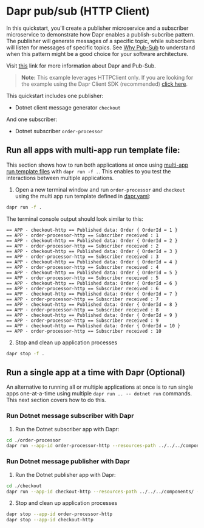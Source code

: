 # Dapr pub/sub (HTTP Client)

In this quickstart, you'll create a publisher microservice and a subscriber microservice to demonstrate how Dapr enables a publish-subcribe pattern. The publisher will generate messages of a specific topic, while subscribers will listen for messages of specific topics. See [Why Pub-Sub](#why-pub-sub) to understand when this pattern might be a good choice for your software architecture.

Visit [this](https://docs.dapr.io/developing-applications/building-blocks/pubsub/) link for more information about Dapr and Pub-Sub.

> **Note:** This example leverages HTTPClient only.  If you are looking for the example using the Dapr Client SDK (recommended) [click here](../sdk).

This quickstart includes one publisher:

- Dotnet client message generator `checkout` 

And one subscriber: 
 
- Dotnet subscriber `order-processor`

## Run all apps with multi-app run template file:

This section shows how to run both applications at once using [multi-app run template files](https://docs.dapr.io/developing-applications/local-development/multi-app-dapr-run/multi-app-overview/) with `dapr run -f .`.  This enables to you test the interactions between multiple applications.  

1. Open a new terminal window and run `order-processor` and `checkout` using the multi app run template defined in [dapr.yaml](./dapr.yaml):

<!-- STEP
name: Run multi app run template
expected_stdout_lines:
  - 'Started Dapr with app id "order-processor-http"'
  - 'Started Dapr with app id "checkout-http"'
  - '== APP - checkout-http == Published data: Order { OrderId = 10 }'
  - '== APP - order-processor-http == Subscriber received : 10'
expected_stderr_lines:
output_match_mode: substring
background: true
sleep: 15
timeout_seconds: 30
-->

```bash
dapr run -f .
```

The terminal console output should look similar to this:

```text
== APP - checkout-http == Published data: Order { OrderId = 1 }
== APP - order-processor-http == Subscriber received : 1
== APP - checkout-http == Published data: Order { OrderId = 2 }
== APP - order-processor-http == Subscriber received : 2
== APP - checkout-http == Published data: Order { OrderId = 3 }
== APP - order-processor-http == Subscriber received : 3
== APP - checkout-http == Published data: Order { OrderId = 4 }
== APP - order-processor-http == Subscriber received : 4
== APP - checkout-http == Published data: Order { OrderId = 5 }
== APP - order-processor-http == Subscriber received : 5
== APP - checkout-http == Published data: Order { OrderId = 6 }
== APP - order-processor-http == Subscriber received : 6
== APP - checkout-http == Published data: Order { OrderId = 7 }
== APP - order-processor-http == Subscriber received : 7
== APP - checkout-http == Published data: Order { OrderId = 8 }
== APP - order-processor-http == Subscriber received : 8
== APP - checkout-http == Published data: Order { OrderId = 9 }
== APP - order-processor-http == Subscriber received : 9
== APP - checkout-http == Published data: Order { OrderId = 10 }
== APP - order-processor-http == Subscriber received : 10
```

2. Stop and clean up application processes

```bash
dapr stop -f .
```
<!-- END_STEP -->

## Run a single app at a time with Dapr (Optional)

An alternative to running all or multiple applications at once is to run single apps one-at-a-time using multiple `dapr run .. -- dotnet run` commands.  This next section covers how to do this. 

### Run Dotnet message subscriber with Dapr

1. Run the Dotnet subscriber app with Dapr: 

<!-- STEP
name: Run Dotnet subscriber
expected_stdout_lines:
  - "You're up and running! Both Dapr and your app logs will appear here."
  - '== APP == Subscriber received : 2'
  - "Exited Dapr successfully"
  - "Exited App successfully"
expected_stderr_lines:
working_dir: ./order-processor
output_match_mode: substring
background: true
sleep: 10
-->


```bash
cd ./order-processor
dapr run --app-id order-processor-http --resources-path ../../../components/ --app-port 7005 -- dotnet run
```

<!-- END_STEP -->
### Run Dotnet message publisher with Dapr

1. Run the Dotnet publisher app with Dapr: 

<!-- STEP
name: Run Dotnet publisher
expected_stdout_lines:
  - "You're up and running! Both Dapr and your app logs will appear here."
  - '== APP == Published data: Order { OrderId = 1 }'
  - '== APP == Published data: Order { OrderId = 2 }'
  - "Exited App successfully"
  - "Exited Dapr successfully"
expected_stderr_lines:
working_dir: ./checkout
output_match_mode: substring
background: true
sleep: 10
-->
    
```bash
cd ./checkout
dapr run --app-id checkout-http --resources-path ../../../components/ -- dotnet run
```

<!-- END_STEP -->

2. Stop and clean up application processes

```bash
dapr stop --app-id order-processor-http
dapr stop --app-id checkout-http
```
